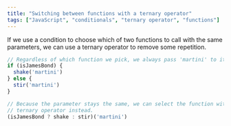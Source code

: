```yaml
---
title: "Switching between functions with a ternary operator"
tags: ["JavaScript", "conditionals", "ternary operator", "functions"]
---
```

If we use a condition to choose which of two functions to call with the same parameters, we can use a ternary operator to remove some repetition.

```js
// Regardless of which function we pick, we always pass 'martini' to it.
if (isJamesBond) {
  shake('martini')
} else {
  stir('martini')
}

// Because the parameter stays the same, we can select the function with a
// ternary operator instead.
(isJamesBond ? shake : stir)('martini')
```
